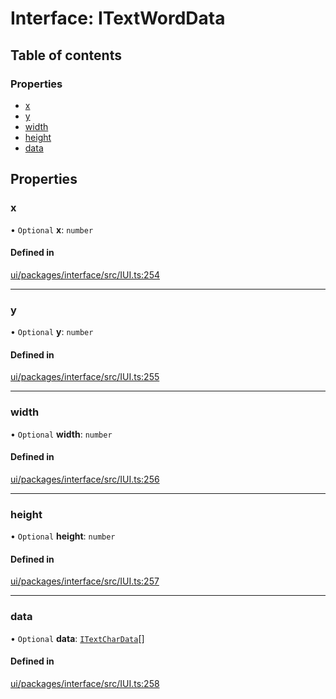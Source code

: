 # Interface: ITextWordData

## Table of contents

### Properties

- [x](ITextWordData.md#x)
- [y](ITextWordData.md#y)
- [width](ITextWordData.md#width)
- [height](ITextWordData.md#height)
- [data](ITextWordData.md#data)

## Properties

### x

• `Optional` **x**: `number`

#### Defined in

[ui/packages/interface/src/IUI.ts:254](https://github.com/leaferjs/leafer-ui/blob/311af1d/packages/interface/src/IUI.ts#L254)

___

### y

• `Optional` **y**: `number`

#### Defined in

[ui/packages/interface/src/IUI.ts:255](https://github.com/leaferjs/leafer-ui/blob/311af1d/packages/interface/src/IUI.ts#L255)

___

### width

• `Optional` **width**: `number`

#### Defined in

[ui/packages/interface/src/IUI.ts:256](https://github.com/leaferjs/leafer-ui/blob/311af1d/packages/interface/src/IUI.ts#L256)

___

### height

• `Optional` **height**: `number`

#### Defined in

[ui/packages/interface/src/IUI.ts:257](https://github.com/leaferjs/leafer-ui/blob/311af1d/packages/interface/src/IUI.ts#L257)

___

### data

• `Optional` **data**: [`ITextCharData`](ITextCharData.md)[]

#### Defined in

[ui/packages/interface/src/IUI.ts:258](https://github.com/leaferjs/leafer-ui/blob/311af1d/packages/interface/src/IUI.ts#L258)
